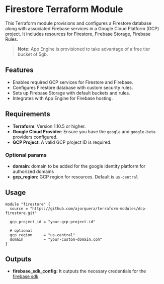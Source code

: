 # Firestore Terraform Module

This Terraform module provisions and configures a Firestore database along with associated Firebase services in a Google Cloud Platform (GCP) project. It includes resources for Firestore, Firebase Storage, Firebase Rules.

> **Note:** App Engine is provisioned to take advantage of a free tier bucket of 5gb. 

## Features

- Enables required GCP services for Firestore and Firebase.
- Configures Firestore database with custom security rules.
- Sets up Firebase Storage with default buckets and rules.
- Integrates with App Engine for Firebase hosting.

## Requirements

- **Terraform**: Version 1.10.5 or higher.
- **Google Cloud Provider**: Ensure you have the `google` and `google-beta` providers configured.
- **GCP Project**: A valid GCP project ID is required.

### Optional params
- **domain**: domain to be added for the google identity platform for authorized domains
- **gcp_region:** GCP region for resources. Default is `us-central`

## Usage

```hcl
module "firestore" {
  source = "https://github.com/ajorquera/terraform-modules/dcp-firestore.git"

  gcp_project_id = "your-gcp-project-id"
  
  # optional
  gcp_region     = "us-central"
  domain         = "your-custom-domain.com"
}
```

## Outputs
- **firebase_sdk_config:** It outputs the necesary credentials for the [firebase sdk](https://firebase.google.com/docs/reference/js/app.md#initializeapp)